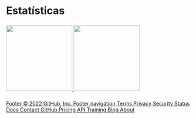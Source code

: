# Estatísticas

###

<div>
<a href="https://github.com/JhoniPS">
<img height="180em" src="https://github-readme-stats-sigma-five.vercel.app/api/top-langs/?username=Jhoni_PS&layout=compact&langs_count=7&theme=dracula"/>
<img height="180em" src="https://github-readme-stats-sigma-five.vercel.app/api?username=Jhoni_PS&show_icons=true&theme=dracula&include_all_commits=true&count_private=true"/>
</div>

###



###
Footer
© 2022 GitHub, Inc.
Footer navigation
Terms
Privacy
Security
Status
Docs
Contact GitHub
Pricing
API
Training
Blog
About
